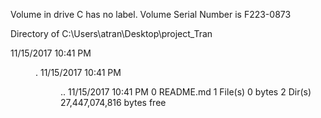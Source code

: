  Volume in drive C has no label.
 Volume Serial Number is F223-0873

 Directory of C:\Users\atran\Desktop\project_Tran

11/15/2017  10:41 PM    <DIR>          .
11/15/2017  10:41 PM    <DIR>          ..
11/15/2017  10:41 PM                 0 README.md
               1 File(s)              0 bytes
               2 Dir(s)  27,447,074,816 bytes free
